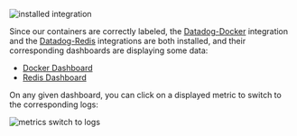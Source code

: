 ![installed integration](https://raw.githubusercontent.com/l0k0ms/workshops/master/log-workshop/images/installed_integrations.png)

Since our containers are correctly labeled, the [Datadog-Docker](https://app.datadoghq.com/account/settings#integrations/docker) integration and the [Datadog-Redis](https://app.datadoghq.com/account/settings#integrations/redis) integrations are both installed, and their corresponding dashboards are displaying some data:

* [Docker Dashboard](https://app.datadoghq.com/screen/integration/52/docker---overview)
* [Redis Dashboard](https://app.datadoghq.com/screen/integration/15/redis---overview)

On any given dashboard, you can click on a displayed metric to switch to the corresponding logs:

![metrics switch to logs](https://raw.githubusercontent.com/l0k0ms/workshops/master/log-workshop/images/metrics_switch_to_logs.png)